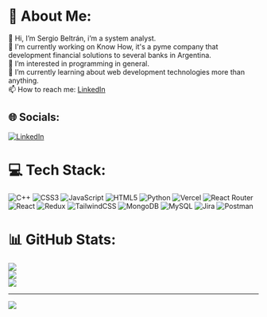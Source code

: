 # 💫 About Me:
👋 Hi, I’m Sergio Beltrán, i’m a system analyst.<br>🔭 I'm currently working on Know How, it's a pyme company that development financial solutions to several banks in Argentina.<br>👀 I’m interested in programming in general.<br>🌱 I’m currently learning about web development technologies more than anything.<br>📫 How to reach me: [LinkedIn](https://www.linkedin.com/in/sergio-beltran-g/)


## 🌐 Socials:
[![LinkedIn](https://img.shields.io/badge/LinkedIn-%230077B5.svg?logo=linkedin&logoColor=white)](https://linkedin.com/in/sergio-beltran-g) 

# 💻 Tech Stack:
![C++](https://img.shields.io/badge/c++-%2300599C.svg?style=for-the-badge&logo=c%2B%2B&logoColor=white) ![CSS3](https://img.shields.io/badge/css3-%231572B6.svg?style=for-the-badge&logo=css3&logoColor=white) ![JavaScript](https://img.shields.io/badge/javascript-%23323330.svg?style=for-the-badge&logo=javascript&logoColor=%23F7DF1E) ![HTML5](https://img.shields.io/badge/html5-%23E34F26.svg?style=for-the-badge&logo=html5&logoColor=white) ![Python](https://img.shields.io/badge/python-3670A0?style=for-the-badge&logo=python&logoColor=ffdd54) ![Vercel](https://img.shields.io/badge/vercel-%23000000.svg?style=for-the-badge&logo=vercel&logoColor=white) ![React Router](https://img.shields.io/badge/React_Router-CA4245?style=for-the-badge&logo=react-router&logoColor=white) ![React](https://img.shields.io/badge/react-%2320232a.svg?style=for-the-badge&logo=react&logoColor=%2361DAFB) ![Redux](https://img.shields.io/badge/redux-%23593d88.svg?style=for-the-badge&logo=redux&logoColor=white) ![TailwindCSS](https://img.shields.io/badge/tailwindcss-%2338B2AC.svg?style=for-the-badge&logo=tailwind-css&logoColor=white) ![MongoDB](https://img.shields.io/badge/MongoDB-%234ea94b.svg?style=for-the-badge&logo=mongodb&logoColor=white) ![MySQL](https://img.shields.io/badge/mysql-%2300f.svg?style=for-the-badge&logo=mysql&logoColor=white) ![Jira](https://img.shields.io/badge/jira-%230A0FFF.svg?style=for-the-badge&logo=jira&logoColor=white) ![Postman](https://img.shields.io/badge/Postman-FF6C37?style=for-the-badge&logo=postman&logoColor=white)
# 📊 GitHub Stats:
![](https://github-readme-stats.vercel.app/api?username=sergiobg91&theme=dark&hide_border=false&include_all_commits=false&count_private=false)<br/>
![](https://github-readme-streak-stats.herokuapp.com/?user=sergiobg91&theme=dark&hide_border=false)<br/>
![](https://github-readme-stats.vercel.app/api/top-langs/?username=sergiobg91&theme=dark&hide_border=false&include_all_commits=false&count_private=false&layout=compact)

---
[![](https://visitcount.itsvg.in/api?id=sergiobg91&icon=6&color=1)](https://visitcount.itsvg.in)
